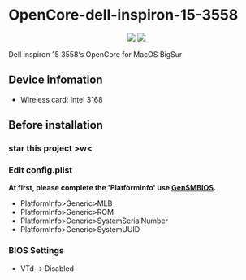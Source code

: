 # OpenCore-dell-inspiron-15-3558

<p align="center">
    <a href="https://www.apple.com/macos/">
        <img src="https://img.shields.io/badge/macOS-BigSur_v11.7.3-ff69b4.svg"/>
    </a>
    <a href="https://github.com/acidanthera/OpenCorePkg">
        <img src="https://img.shields.io/badge/OpenCore-0.8.8-brightgreen.svg"/>
    </a>
</p>


Dell inspiron 15 3558‘s OpenCore for MacOS BigSur

## Device infomation
- Wireless card: Intel 3168

## Before installation

### star this project >w<

### Edit config.plist

**At first, please complete the 'PlatformInfo' use [GenSMBIOS](https://github.com/corpnewt/GenSMBIOS).**

- PlatformInfo>Generic>MLB
- PlatformInfo>Generic>ROM
- PlatformInfo>Generic>SystemSerialNumber
- PlatformInfo>Generic>SystemUUID

### BIOS Settings

- VTd -> Disabled

